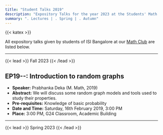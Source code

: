 ```yaml
---
title: "Student Talks 2019"
description: "Expository Talks for the year 2023 at the Students' Math Club at Indian Statistical Institute, Bangalore."
summary: ". Lectures | . Spring | . Autumn"
---
```


{{< katex >}}

All expository talks given by students of ISI Bangalore at our [Math Club](/) are listed below.

---

{{< lead >}}
Fall 2023
{{< /lead >}}

## EP19--: Introduction to random graphs

- **Speaker:** Prabhanka Deka (M. Math, 2019)
- **Abstract:** We will discuss some random graph models and tools used to study their properties.
- **Pre-requisites:** Knowledge of basic probability
- **Date and Time:** Saturday, 16th February 2019, 3:00 PM
- **Place:** 3:00 PM, G24 Classroom, Academic Building

---

{{< lead >}}
Spring 2023
{{< /lead >}}
